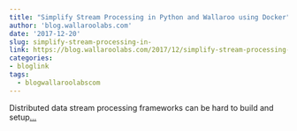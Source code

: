 ```yaml
---
title: "Simplify Stream Processing in Python and Wallaroo using Docker"
author: 'blog.wallaroolabs.com'
date: '2017-12-20'
slug: simplify-stream-processing-in-
link: https://blog.wallaroolabs.com/2017/12/simplify-stream-processing-in-python-and-wallaroo-using-docker/
categories:
- bloglink
tags:
  - blogwallaroolabscom
---
```


Distributed data stream processing frameworks can be hard to build and setup[... <i class="fas fa-external-link-alt"></i>](https://blog.wallaroolabs.com/2017/12/simplify-stream-processing-in-python-and-wallaroo-using-docker/)

